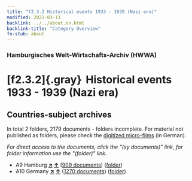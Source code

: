 ```yaml
---
title: "f2.3.2 Historical events 1933 - 1939 (Nazi era)"
modified: 2021-03-13
backlink: ../../about.en.html
backlink-title: "Category Overview"
fn-stub: about
---
```


### Hamburgisches Welt-Wirtschafts-Archiv (HWWA)

# [f2.3.2]{.gray}&#8201; Historical events 1933 - 1939 (Nazi era)&#160; 







## Countries-subject archives





In total 2 folders, 2179 documents - folders incomplete.
For material not published as folders, please check the [digitized micro-films](/film/h1_sh.de.html) (in German).

_For direct access to the documents, click the "(xy documents)" link, for folder information use the "(folder)" link._


- A9 Hamburg [**&nearr;**](../../../geo/i/140905/about.en.html "Hamburg (all folders)") [**&uarr;**](../../../geo/about.en.html#A9 "Country category system") (<a href="https://pm20.zbw.eu/iiifview/folder/sh/140905,182453" title="about: Hamburg : Historical events 1933 - 1939 (Nazi era)" target="_blank">909 documents</a>) ([folder](../../../../folder/sh/1409xx/140905/1824xx/182453/about.en.html))
- A10 Germany [**&nearr;**](../../../geo/i/126128/about.en.html "Germany (all folders)") [**&uarr;**](../../../geo/about.en.html#A10 "Country category system") (<a href="https://pm20.zbw.eu/iiifview/folder/sh/126128,182453" title="about: Germany : Historical events 1933 - 1939 (Nazi era)" target="_blank">1270 documents</a>) ([folder](../../../../folder/sh/1261xx/126128/1824xx/182453/about.en.html))








